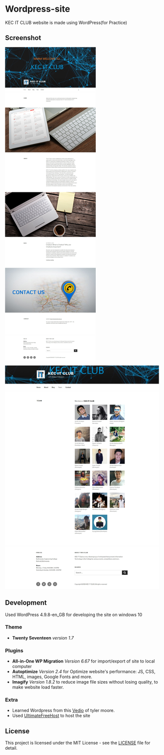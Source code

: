 # Wordpress-site
KEC IT CLUB website is made using WordPress(for Practice)
## Screenshot
![](Screeshots/home.jpg)

![](Screeshots/team.jpg)
## Development
Used WordPress 4.9.8-en_GB for developing the site on windows 10

### Theme
- **Twenty Seventeen** *version 1.7*
### Plugins
- **All-in-One WP Migration** *Version 6.67* for import/export of site to local computer
- **Autoptimize** *Version 2.4*  for Optimize website's performance: JS, CSS, HTML, images, Google Fonts and more.
- **Imagify** *Version 1.8.2* to reduce image file sizes without losing quality, to make  website load faster.

### Extra
- Learned Wordpress from this [Vedio](https://www.youtube.com/watch?v=2cbvZf1jIJM&t=1811s) of tyler moore.
- Used [UltimateFreeHost](http://www.ultimatefreehost.in/) to host the site

## License
This project is licensed under the MIT License - see the [LICENSE](LICENSE) file for detail.
